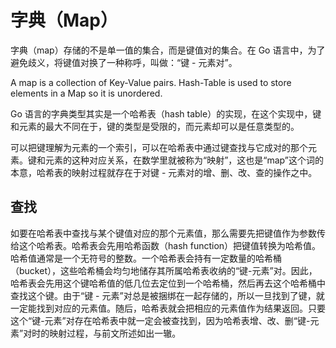 # 字典（Map）

字典（map）存储的不是单一值的集合，而是键值对的集合。在 Go 语言中，为了避免歧义，将键值对换了一种称呼，叫做：“键 - 元素对”。

A map is a collection of Key-Value pairs. Hash-Table is used to store elements in a Map so it is unordered.

Go 语言的字典类型其实是一个哈希表（hash table）的实现，在这个实现中，键和元素的最大不同在于，键的类型是受限的，而元素却可以是任意类型的。

可以把键理解为元素的一个索引，可以在哈希表中通过键查找与它成对的那个元素。键和元素的这种对应关系，在数学里就被称为“映射”，这也是“map”这个词的本意，哈希表的映射过程就存在于对键 - 元素对的增、删、改、查的操作之中。

## 查找

如要在哈希表中查找与某个键值对应的那个元素值，那么需要先把键值作为参数传给这个哈希表。哈希表会先用哈希函数（hash function）把键值转换为哈希值。哈希值通常是一个无符号的整数。一个哈希表会持有一定数量的哈希桶（bucket），这些哈希桶会均匀地储存其所属哈希表收纳的“键-元素”对。因此，哈希表会先用这个键哈希值的低几位去定位到一个哈希桶，然后再去这个哈希桶中查找这个键。由于“键 - 元素”对总是被捆绑在一起存储的，所以一旦找到了键，就一定能找到对应的元素值。随后，哈希表就会把相应的元素值作为结果返回。只要这个“键-元素”对存在哈希表中就一定会被查找到，因为哈希表增、改、删“键-元素”对时的映射过程，与前文所述如出一辙。